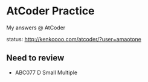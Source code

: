# AtCoder Practice

My answers @ AtCoder

status: http://kenkoooo.com/atcoder/?user=amaotone

## Need to review

- ABC077 D Small Multiple